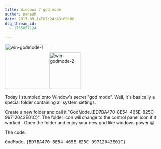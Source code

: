 ```yaml
---
title: Windows 7 god mode
author: Danesh
date: 2013-09-14T01:24:43+00:00
dsq_thread_id:
  - 1755857124

---
```

[<img loading="lazy" class="alignnone size-full wp-image-3299" alt="win-godmode-1" src="/wp-content/uploads/2013/09/win-godmode-1.png" width="138" height="144" />][1] [<img loading="lazy" class="alignnone size-medium wp-image-3300" alt="win-godmode-2" src="/wp-content/uploads/2013/09/win-godmode-2.png" width="101" height="117" />][2]

Today I stumbled onto Window's secret "god mode". Well, it's basically a special folder containing all system settings.

Create a new folder and call it "GodMode.{ED7BA470-8E54-465E-825C-99712043E01C}". The folder icon will change to the control panel icon if it worked.  Open the folder and enjoy your new god like windows power 😀

The code:

<pre>GodMode.{ED7BA470-8E54-465E-825C-99712043E01C}</pre>

 [1]: /wp-content/uploads/2013/09/win-godmode-1.png
 [2]: /wp-content/uploads/2013/09/win-godmode-2.png